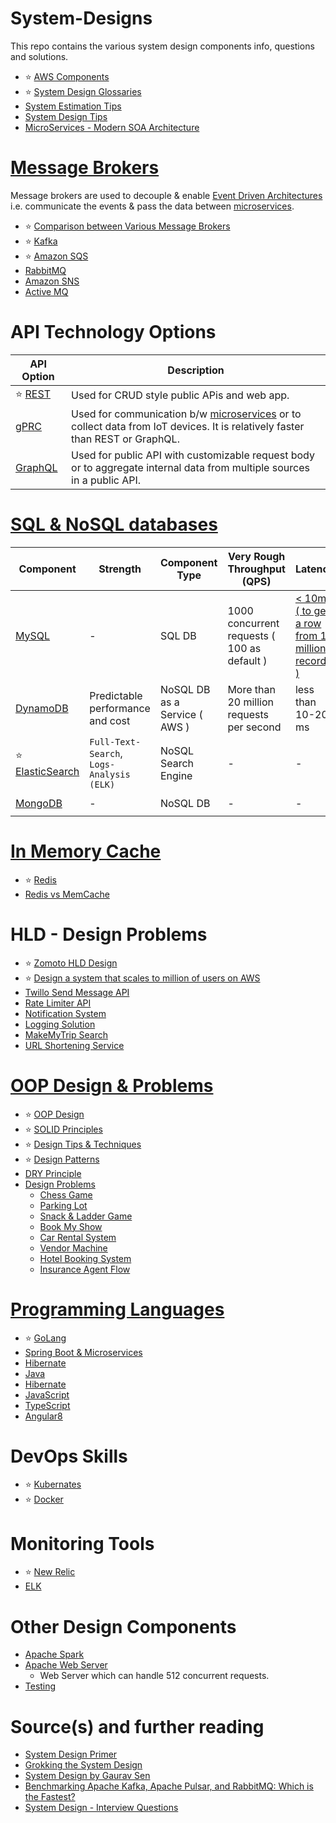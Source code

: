 # System-Designs

This repo contains the various system design components info, questions and solutions.
- :star: [AWS Components](src/2_AWSComponents)
- :star: [System Design Glossaries](src/1_HLDDesignComponents/0_SystemGlossaries/README.md)
- [System Estimation Tips](src/1_HLDDesignComponents/SystemEstimationTips.md)
- [System Design Tips](src/1_HLDDesignComponents/SystemDesignTips.md)
- [MicroServices - Modern SOA Architecture](src/1_HLDDesignComponents/1_MicroServicesSOA)

# [Message Brokers](src/1_HLDDesignComponents/4_MessageBrokers)
Message brokers are used to decouple & enable [Event Driven Architectures](src/1_HLDDesignComponents/0_SystemGlossaries/EventDrivenArchitecture.md) i.e. communicate the events & pass the data between [microservices](src/1_HLDDesignComponents/1_MicroServicesSOA).
- :star: [Comparison between Various Message Brokers](src/1_HLDDesignComponents/4_MessageBrokers/KafkaVsRabbitMQVsSQSVsSNS.md)
- :star: [Kafka](src/1_HLDDesignComponents/4_MessageBrokers/Kafka.md)
- :star: [Amazon SQS](src/2_AWSComponents/5_MessageBrokerServices/AmazonSQS.md)
- [RabbitMQ](src/1_HLDDesignComponents/4_MessageBrokers/RabbitMQ.md)
- [Amazon SNS](src/2_AWSComponents/5_MessageBrokerServices/AmazonSNS.md)
- [Active MQ](src/1_HLDDesignComponents/4_MessageBrokers/ActiveMQ.md)

# API Technology Options

| API Option| Description                                                                                                                     |
| -----------|---------------------------------------------------------------------------------------------------------------------------------|
| :star: [REST](src/1_HLDDesignComponents/2_APITechOptions/REST.md) | Used for CRUD style public APis and web app.                                                                                    |
| [gPRC](src/1_HLDDesignComponents/2_APITechOptions/gPRC.md) | Used for communication b/w [microservices](src/1_HLDDesignComponents/1_MicroServicesSOA) or to collect data from IoT devices. It is relatively faster than REST or GraphQL. |
| [GraphQL](src/1_HLDDesignComponents/2_APITechOptions/GraphQL.md) | Used for public API with customizable request body or to aggregate internal data from multiple sources in a public API.         |

# [SQL & NoSQL databases](src/1_HLDDesignComponents/3_DatabaseComponents)

| Component                                                               | Strength                                | Component Type                | Very Rough Throughput (QPS)                 | Latency | Pricing Model                                                   |
|-------------------------------------------------------------------------|-----------------------------------------|-------------------------------|---------------------------------------------|----------------|-----------------------------------------------------------------|
| [MySQL](src/1_HLDDesignComponents/3_DatabaseComponents)                                | -                                       | SQL DB                        | 1000 concurrent requests ( 100 as default ) | [< 10ms ( to get a row from 1 million records )](https://www.quora.com/How-can-we-calculate-the-throughput-of-MySQL?share=1)| `Open Source` ( [RDS](src/2_AWSComponents/RDS.md) on AWS ) |
| [DynamoDB](src/2_AWSComponents/6_DatabaseServices/AmazonDynamoDB.md) | Predictable performance and cost        | NoSQL DB as a Service ( AWS ) | More than 20 million requests per second    | less than 10-20 ms | `AWS Managed Service`   |
| :star: [ElasticSearch](src/1_HLDDesignComponents/3_DatabaseComponents/ElasticSearch)              | `Full-Text-Search`, `Logs-Analysis (ELK)` | NoSQL Search Engine           | -                                           |-| `Open Source`                                                             |
| [MongoDB](src/1_HLDDesignComponents/3_DatabaseComponents/MongoDB)                      | -                                       | NoSQL DB                      | -                                           | -| `Open Source`                                                              |

# [In Memory Cache](src/1_HLDDesignComponents/3_DatabaseComponents/Redis)
- :star: [Redis](src/1_HLDDesignComponents/3_DatabaseComponents/Redis)
- [Redis vs MemCache](src/1_HLDDesignComponents/3_DatabaseComponents/Redis/RedisVsMemCache.md)

# HLD - Design Problems
- :star: [Zomoto HLD Design](src/3_HLDDesignProblems/ZomatoDesign)
- :star: [Design a system that scales to million of users on AWS](src/2_AWSComponents/0_AWSDesigns/DesignScalableSystemWithRDMS)
- [Twillo Send Message API](src/3_HLDDesignProblems/TwilloSendMessageAPI)
- [Rate Limiter API](src/3_HLDDesignProblems/RateLimiterAPI)
- [Notification System](src/3_HLDDesignProblems/NotificationSystem)
- [Logging Solution](src/3_HLDDesignProblems/LoggingSolution)
- [MakeMyTrip Search](src/3_HLDDesignProblems/MakeMyTripSearch)
- [URL Shortening Service](src/3_HLDDesignProblems/URLShorteningService)

# [OOP Design & Problems](src/4_ObjectOrientedDesign)
- :star: [OOP Design](src/4_ObjectOrientedDesign/OOP.md)
- :star: [SOLID Principles](src/4_ObjectOrientedDesign/SOLID.md)
- :star: [Design Tips & Techniques](src/4_ObjectOrientedDesign/TipsAndTechniques.md)
- :star: [Design Patterns](src/4_ObjectOrientedDesign/DesignPatterns)
- [DRY Principle](src/4_ObjectOrientedDesign/DRY.md)
- [Design Problems](src/4_ObjectOrientedDesign/OOPDesignProblems)
  - [Chess Game](src/4_ObjectOrientedDesign/OOPDesignProblems/ChessGame)
  - [Parking Lot](src/4_ObjectOrientedDesign/OOPDesignProblems/ParkingLot)
  - [Snack & Ladder Game](src/4_ObjectOrientedDesign/OOPDesignProblems/SnackAndLadderGame)
  - [Book My Show](src/4_ObjectOrientedDesign/OOPDesignProblems/BookMyShow)
  - [Car Rental System](src/4_ObjectOrientedDesign/OOPDesignProblems/CarRentalSystem)
  - [Vendor Machine](src/4_ObjectOrientedDesign/OOPDesignProblems/VendingMachine)
  - [Hotel Booking System](src/4_ObjectOrientedDesign/OOPDesignProblems/HotelBookingSystem)
  - [Insurance Agent Flow](src/4_ObjectOrientedDesign/OOPDesignProblems/Others/InsuranceAgentFlow.md)

# [Programming Languages](src/5_ProgrammingLanguages)
- :star: [GoLang](src/5_ProgrammingLanguages/1_GoLang)
- [Spring Boot & Microservices](src/5_ProgrammingLanguages/2_Java/SpringBootAndMicroServices)
- [Hibernate](src/5_ProgrammingLanguages/2_Java/Hibernate.md)
- [Java](src/5_ProgrammingLanguages/2_Java)
- [Hibernate](src/5_ProgrammingLanguages/2_Java/Hibernate.md)
- [JavaScript](src/5_ProgrammingLanguages/3_JavaScript)
- [TypeScript](src/5_ProgrammingLanguages/4_FrontEnd/TypeScript.md)
- [Angular8](src/5_ProgrammingLanguages/4_FrontEnd/Angular8.md)

# DevOps Skills
- :star: [Kubernates](src/1_HLDDesignComponents/6_DevOps/Kubernates.md)
- :star: [Docker](src/1_HLDDesignComponents/6_DevOps/Docker.md)

# Monitoring Tools
- :star: [New Relic](src/1_HLDDesignComponents/7_MonitoringTools/NewRelic.md)
- [ELK](src/1_HLDDesignComponents/7_MonitoringTools/ELK.md)

# Other Design Components
- [Apache Spark](src/1_HLDDesignComponents/8_BigDataTools/ApacheSpark.md)
- [Apache Web Server](https://apache.org/)
  - Web Server which can handle 512 concurrent requests.
- [Testing](src/6_Others/QATools/Readme.md)

# Source(s) and further reading
- [System Design Primer](https://github.com/donnemartin/system-design-primer)
- [Grokking the System Design](https://www.educative.io/courses/grokking-the-system-design-interview/39RwZr5PBwn)
- [System Design by Gaurav Sen](https://www.youtube.com/watch?v=xpDnVSmNFX0&list=PLMCXHnjXnTnvo6alSjVkgxV-VH6EPyvoX)
- [Benchmarking Apache Kafka, Apache Pulsar, and RabbitMQ: Which is the Fastest?](https://www.confluent.io/blog/kafka-fastest-messaging-system/)
- [System Design - Interview Questions](https://leetcode.com/discuss/interview-question/system-design?currentPage=1&orderBy=hot&query=)